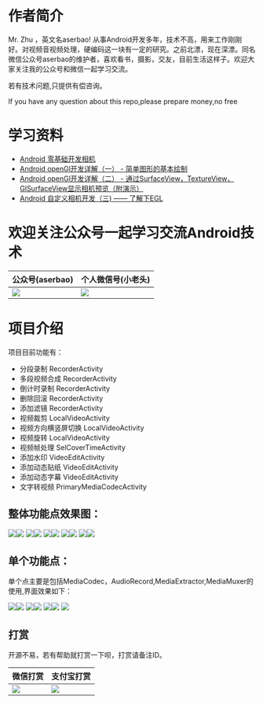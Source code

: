
# 作者简介 
Mr. Zhu ，英文名aserbao! 从事Android开发多年，技术不高，用来工作刚刚好。对视频音视频处理，硬编码这一块有一定的研究。之前北漂，现在深漂。同名微信公众号aserbao的维护者，喜欢看书，摄影，交友，目前生活这样子。欢迎大家关注我的公众号和微信一起学习交流。

若有技术问题,只提供有偿咨询。

If you have any question about this repo,please prepare money,no free

# 学习资料
- [Android 零基础开发相机](https://gitbook.cn/gitchat/activity/5aeb03e3af08a333483d71c1)
- [Android openGl开发详解（一） - 简单图形的基本绘制](https://www.jianshu.com/p/92d02ac80611)
- [Android openGl开发详解（二） - 通过SurfaceView，TextureView，GlSurfaceView显示相机预览（附演示）](https://www.jianshu.com/p/db8ecba6037a)
- [Android 自定义相机开发（三) —— 了解下EGL](https://www.jianshu.com/p/1e82021b10b4)

# 欢迎关注公众号一起学习交流Android技术
|公众号(aserbao)|个人微信号(小老头)|
|--|--|
|![](https://github.com/aserbao/AserbaosAndroid/blob/master/app/src/main/assets/images/weixin.jpg)|![](https://github.com/aserbao/AserbaosAndroid/blob/master/app/src/main/assets/images/we_chat.jpg)|

# 项目介绍
项目目前功能有：
- 分段录制        RecorderActivity
- 多段视频合成    RecorderActivity
- 倒计时录制      RecorderActivity
- 删除回滚        RecorderActivity
- 添加滤镜        RecorderActivity
- 视频裁剪            LocalVideoActivity
- 视频方向横竖屏切换   LocalVideoActivity
- 视频旋转            LocalVideoActivity
- 视频帧处理          SelCoverTimeActivity
- 添加水印        VideoEditActivity
- 添加动态贴纸    VideoEditActivity
- 添加动态字幕    VideoEditActivity
- 文字转视频      PrimaryMediaCodecActivity

## 整体功能点效果图：
![](https://github.com/aserbao/CommonSource/blob/master/AndroidCamera/images/录制.gif)![](https://github.com/aserbao/CommonSource/blob/master/AndroidCamera/images/摄像头切换.gif)
![](https://github.com/aserbao/CommonSource/blob/master/AndroidCamera/images/倒计时.gif)![](https://github.com/aserbao/CommonSource/blob/master/AndroidCamera/images/回删功能.gif)
![](https://github.com/aserbao/CommonSource/blob/master/AndroidCamera/images/本地编辑.gif)![](https://github.com/aserbao/CommonSource/blob/master/AndroidCamera/images/编辑界面.gif)
![](https://github.com/aserbao/CommonSource/blob/master/AndroidCamera/images/选封面.gif)![](https://github.com/aserbao/CommonSource/blob/master/AndroidCamera/images/添加贴纸.gif)
![](https://github.com/aserbao/CommonSource/blob/master/AndroidCamera/images/添加字幕.gif)![](https://github.com/aserbao/CommonSource/blob/master/AndroidCamera/images/保存到相册.gif)



## 单个功能点：
单个点主要是包括MediaCodec，AudioRecord,MediaExtractor,MediaMuxer的使用,界面效果如下：

![](https://github.com/aserbao/CommonSource/blob/master/AndroidCamera/images/Mediacodec的基本用法.gif)![](https://github.com/aserbao/CommonSource/blob/master/AndroidCamera/images/EncodeDecode.gif)
![](https://github.com/aserbao/CommonSource/blob/master/AndroidCamera/images/ExtractDecode.gif)![](https://github.com/aserbao/CommonSource/blob/master/AndroidCamera/images/DecodeEditEncode.gif)
![](https://github.com/aserbao/CommonSource/blob/master/AndroidCamera/images/Mediacodec录制随音乐改变.gif)![](https://github.com/aserbao/CommonSource/blob/master/AndroidCamera/images/MediaExtractor.gif)
![](https://github.com/aserbao/CommonSource/blob/master/AndroidCamera/images/MediaMuxer.gif)

## 打赏
开源不易，若有帮助就打赏一下呗，打赏请备注ID。

|微信打赏|支付宝打赏|
|--|--|
|![](https://github.com/aserbao/AserbaosAndroid/blob/master/app/src/main/assets/images/%E5%BE%AE%E4%BF%A1%E6%89%93%E8%B5%8F.jpeg)|![](https://github.com/aserbao/AserbaosAndroid/blob/master/app/src/main/assets/images/%E6%94%AF%E4%BB%98%E5%AE%9D%E6%89%93%E8%B5%8F.jpeg)|


